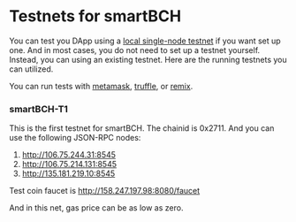 # Testnets for smartBCH

You can test you DApp using a [local single-node testnet](./runsinglenode.md) if you want set up one. And in most cases, you do not need to set up a testnet yourself. Instead, you can using an existing testnet. Here are the running testnets you can utilized.

You can run tests with [metamask](deverlopers-guide/test-using-metamask.md), [truffle](deverlopers-guide/deploy-contract-using-truffle.md), or [remix](deverlopers-guide/deploy-contract-using-remix.md).


### smartBCH-T1

This is the first testnet for smartBCH. The chainid is 0x2711. And you can use the following JSON-RPC nodes:

1. http://106.75.244.31:8545
2. http://106.75.214.131:8545
3. http://135.181.219.10:8545

Test coin faucet is http://158.247.197.98:8080/faucet

And in this net, gas price can be as low as zero.
